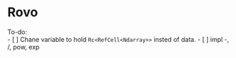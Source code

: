 # Rovo



To-do:  
    - [ ] Chane variable to hold `Rc<RefCell<Ndarray>>` insted of data.
    - [ ] impl -, /, pow, exp 

